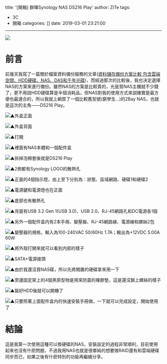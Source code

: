 title: '[開箱] 群暉Synology NAS DS216 Play'
author: ZiTe
tags:
  - 3C
  - 開箱
categories: []
date: 2019-03-01 23:21:00
---
![](https://1.bp.blogspot.com/-jYSaiCvn1-0/XpnK9QVSHzI/AAAAAAAACFI/smUnduYZZWgRbdY4SwVIW_qkMSZwZ6j2wCPcBGAsYHg/s640/ZPH_0029.JPG)
  
# 前言  
前幾天我寫了一篇關於檔案資料備份服務的文章([資料儲存備份方案比較 包含雲端空間、HDD硬碟、NAS、DAS和千年光碟](/2019/02/hddnasdas/))，而經過那次的比較後，我也決定選擇NAS的方案來進行備份。雖然NAS的方案是比較貴的，光是買NAS主機就不少錢了，更不用説HDD硬碟算是半個消耗品，但NAS對我的使用方式來説確實是最方便也最適合的，所以我就上網買了一個比較舊型號(窮學生...)的2Bay NAS，也就是這次的主角——DS216 Play。  

<!--more-->

![▲外盒正面](https://1.bp.blogspot.com/-4ua7f-NstM8/XpnK9c92TiI/AAAAAAAACFI/n-q9a0GQXWEaRziWSsVpNGEASI0UsQ8TwCPcBGAsYHg/s1600/20190223-Synology%2BNAS%2BDS216play%25E9%2596%258B%25E7%25AE%25B1-0001.jpg)

![▲外盒背面](https://1.bp.blogspot.com/-O7fcIUXcwJg/XpnK9S-Z3zI/AAAAAAAACFI/R44cAybkVJUYWKEzjr6xLzwxljcGSVwHwCPcBGAsYHg/s1600/20190223-Synology%2BNAS%2BDS216play%25E9%2596%258B%25E7%25AE%25B1-0002.jpg)

![▲打開](https://1.bp.blogspot.com/-Z2To1LV_ilc/XpnK9X49oUI/AAAAAAAACFI/NvYmKn-ekVo8lg901g2u0sTmRCUCrc_zQCPcBGAsYHg/s1600/20190223-Synology%2BNAS%2BDS216play%25E9%2596%258B%25E7%25AE%25B1-0003.jpg)

![▲裡面有NAS本體和一個配件盒](https://1.bp.blogspot.com/-hmLLcTFIpX4/XpnK9c4bI6I/AAAAAAAACFI/ciCZ5pF7-9IQiYbqIibiWt8JLf-YmldTwCPcBGAsYHg/s1600/20190223-Synology%2BNAS%2BDS216play%25E9%2596%258B%25E7%25AE%25B1-0004.jpg)

![▲拆掉泡棉套後就是DS216 Play](https://1.bp.blogspot.com/-xMj2Umwg1_8/XpnK9V2wIfI/AAAAAAAACFI/vq-lPWWl3w43aAr7tw2d0ByuBjNTMOKbwCPcBGAsYHg/s1600/20190223-Synology%2BNAS%2BDS216play%25E9%2596%258B%25E7%25AE%25B1-0005.jpg)

![▲2側都有Synology LOGO的散熱孔](https://1.bp.blogspot.com/-Cg-XPJ2MCmA/XpnK9UweSkI/AAAAAAAACFI/mT9svFi4n04IlAPIqToTKKABtC3Ej1EvwCPcBGAsYHg/s1600/20190223-Synology%2BNAS%2BDS216play%25E9%2596%258B%25E7%25AE%25B1-0006.jpg)

![▲正面的4個指示燈，由上至下分別為：狀態、區域網路、硬碟1和硬碟2](https://1.bp.blogspot.com/-51ekRQx8Bp4/XpnK9RL6sII/AAAAAAAACFI/xDqCXRh0zloTkJZMh1FUnJLDXbafogRPgCPcBGAsYHg/s1600/20190223-Synology%2BNAS%2BDS216play%25E9%2596%258B%25E7%25AE%25B1-0008.jpg)

![▲電源鍵和電源燈也在正面](https://1.bp.blogspot.com/-y9z_EJbYpPY/XpnK9dbOIhI/AAAAAAAACFI/W3ZYyjkcA-UVq9-cOXJv1ErmzDSsr3u1ACPcBGAsYHg/s1600/20190223-Synology%2BNAS%2BDS216play%25E9%2596%258B%25E7%25AE%25B1-0009.jpg)

![▲底部也有散熱孔](https://1.bp.blogspot.com/-dabFFCsWcks/XpnK9ftt74I/AAAAAAAACFI/2Dhsv4XAwm4Umcdd0jRb960TdlP_XMtTgCPcBGAsYHg/s1600/20190223-Synology%2BNAS%2BDS216play%25E9%2596%258B%25E7%25AE%25B1-0018.jpg)

![▲背面有USB 3.2 Gen 1(USB 3.0)、USB 2.0、RJ-45網路孔和DC電源各1個](https://1.bp.blogspot.com/-X46DGcgFOpc/XpnK9TiYhyI/AAAAAAAACFI/DUP-1TJYzJQI3ris0AEDcQTqiU_cwJtlACPcBGAsYHg/s1600/20190223-Synology%2BNAS%2BDS216play%25E9%2596%258B%25E7%25AE%25B1-0007.jpg)

![▲另外一個配件盒内有2本手冊、變壓器、RJ-45網路線、電源線和螺絲2包](https://1.bp.blogspot.com/-Qw1ABgD6lGM/XpnK9Rwc69I/AAAAAAAACFI/YXf840zNQWQA60sJFNUEDmAyJMo5wmzCgCPcBGAsYHg/s1600/20190223-Synology%2BNAS%2BDS216play%25E9%2596%258B%25E7%25AE%25B1-0010.jpg)

![▲變壓器的規格，輸入為100-240VAC 50/60Hz 1.7A；輸出為+12VDC 5.00A 60W](https://1.bp.blogspot.com/-ZzQoZSSG3t8/XpnK9X54nfI/AAAAAAAACFI/WHH5MAUuZS8zYGPwEn2JwYXdf4JAPAzsgCPcBGAsYHg/s1600/20190223-Synology%2BNAS%2BDS216play%25E9%2596%258B%25E7%25AE%25B1-0013.jpg)

![▲將外殼打開來就可以看到内部的樣子](https://1.bp.blogspot.com/-Iy9vBbtOF5I/XpnK9ZMMRLI/AAAAAAAACFI/V_K4lhrff0od4svsRTpUGaB1BYRZZ82HwCPcBGAsYHg/s1600/20190223-Synology%2BNAS%2BDS216play%25E9%2596%258B%25E7%25AE%25B1-0014.jpg)

![▲SATA+電源接頭](https://1.bp.blogspot.com/-PU_F2rs4d3I/XpnK9e_YHcI/AAAAAAAACFI/T5mXlnXwqgIGOPtPfq8axXneRW59Rb_xgCPcBGAsYHg/s1600/20190223-Synology%2BNAS%2BDS216play%25E9%2596%258B%25E7%25AE%25B1-0015.jpg)

![▲由於我還沒買NAS碟，所以先將閑置的硬碟拿來用一下](https://1.bp.blogspot.com/-NGGmy4cq_dI/XpnK9axlUeI/AAAAAAAACFI/1jf0ALErn5k8ChaG42Hs2B7gM6W4ktx5ACPcBGAsYHg/s1600/20190223-Synology%2BNAS%2BDS216play%25E9%2596%258B%25E7%25AE%25B1-0016.jpg)

![▲旁邊固定架上的4個黑原型物是用來防震的橡膠墊，這是還沒鎖上螺絲的樣子](https://1.bp.blogspot.com/-9U4PaBruGNA/XpnK9f2n6jI/AAAAAAAACFI/MqFmDatxa54HMFPo8cuy9sE5m2ntVx4UQCPcBGAsYHg/s1600/20190223-Synology%2BNAS%2BDS216play%25E9%2596%258B%25E7%25AE%25B1-0017.jpg)

![▲裝好HDD後就可以開機了](https://1.bp.blogspot.com/-OXlejQi14Fs/XpnK9VK52VI/AAAAAAAACFI/tfoOwl0pka4IoczvMGf_iPfRb1ntg3a4wCPcBGAsYHg/s1600/20190223-Synology%2BNAS%2BDS216play%25E9%2596%258B%25E7%25AE%25B1-0020.jpg)

![▲只要照著上面配件盒内的快速安裝手冊做，一下就可以完成設定，開始使用了](https://1.bp.blogspot.com/-rA2srZsN9Nw/XpnK9f6TzGI/AAAAAAAACFI/gynsCQECgr45_VvOc39hBOhrp6iJLYbDQCPcBGAsYHg/s1600/Screenshot%2B%25284%2529.png)

  
# 結論 
這是我第一次使用這種可以換硬碟的NAS，安裝設定的過程非常順利，目前使用起來也沒有什麽問題，不過我用NAS也就是很單純的想要做RAID還有和雲端硬碟同步而已，如果之後有什麽特別的功能再繼續分享。